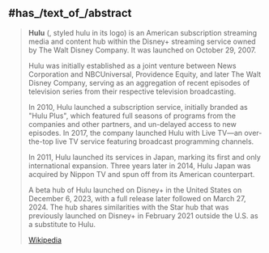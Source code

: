 
## #has_/text_of_/abstract 

> **Hulu** (, styled hulu in its logo) is an American subscription streaming media and content hub 
> within the Disney+ streaming service owned by The Walt Disney Company. 
> It was launched on October 29, 2007.
>
> Hulu was initially established as a joint venture between News Corporation and NBCUniversal, 
> Providence Equity, and later The Walt Disney Company, 
> serving as an aggregation of recent episodes of television series 
> from their respective television broadcasting. 
> 
> In 2010, Hulu launched a subscription service, initially branded as "Hulu Plus", 
> which featured full seasons of programs from the companies and other partners, 
> and un-delayed access to new episodes. 
> In 2017, the company launched Hulu with Live TV—an over-the-top live TV service 
> featuring broadcast programming channels.
>
> In 2011, Hulu launched its services in Japan, marking its first and only international expansion. 
> Three years later in 2014, Hulu Japan was acquired by Nippon TV 
> and spun off from its American counterpart.
>
> A beta hub of Hulu launched on Disney+ in the United States on December 6, 2023, 
> with a full release later followed on March 27, 2024. 
> The hub shares similarities with the Star hub 
> that was previously launched on Disney+ in February 2021 outside the U.S. as a substitute to Hulu.
>
> [Wikipedia](https://en.wikipedia.org/wiki/Hulu)




